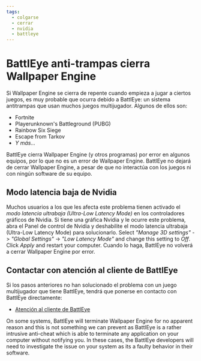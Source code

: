```yaml
---
tags:
  - colgarse
  - cerrar
  - nvidia
  - battleye
---
```


# BattlEye anti-trampas cierra Wallpaper Engine
Si Wallpaper Engine se cierra de repente cuando empieza a jugar a ciertos juegos, es muy probable que ocurra debido a BattlEye: un sistema antitrampas que usan muchos juegos multijugador. Algunos de ellos son:

* Fortnite
* Playerunknown's Battleground (PUBG)
* Rainbow Six Siege
* Escape from Tarkov
* *Y más...*

BattlEye cierra Wallpaper Engine (y otros programas) por error en algunos equipos, por lo que no es un error de Wallpaper Engine. BattlEye no dejará de cerrar Wallpaper Engine, a pesar de que no interactúa con los juegos ni con ningún software de su equipo.

## Modo latencia baja de Nvidia
Muchos usuarios a los que les afecta este problema tienen activado el *modo latencia ultrabaja (Ultra-Low Latency Mode)* en los controladores gráficos de Nvidia. Si tiene una gráfica Nvidia y le ocurre este problema, abra el Panel de control de Nvidia y deshabilite el modo latencia ultrabaja (Ultra-Low Latency Mode) para solucionarlo. Select *"Manage 3D settings"* -> *"Global Settings"* -> *"Low Latency Mode"* and change this setting to *Off*. Click *Apply* and restart your computer. Cuando lo haga, BattlEye no volverá a cerrar Wallpaper Engine por error.

## Contactar con atención al cliente de BattlEye
Si los pasos anteriores no han solucionado el problema con un juego multijugador que tiene BattlEye, tendrá que ponerse en contacto con BattlEye directamente:

* [Atención al cliente de BattlEye](https://www.battleye.com/contact/)

On some systems, BattlEye will terminate Wallpaper Engine for no apparent reason and this is not something we can prevent as BattlEye is a rather intrusive anti-cheat which is able to terminate any application on your computer without notifying you. In these cases, the BattlEye developers will need to investigate the issue on your system as its a faulty behavior in their software.